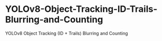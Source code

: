 # YOLOv8-Object-Tracking-ID-Trails-Blurring-and-Counting
YOLOv8 Object Tracking (ID + Trails) Blurring and Counting
